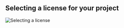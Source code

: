 ## Selecting a license for your project
![Selecting a license](license_flowchart.jpg "Selecting a license")
